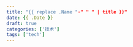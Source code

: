 ```yaml
---
title: "{{ replace .Name "-" " " | title }}"
date: {{ .Date }}
draft: true
categories: ['技术']
tags: ['tech']
---
```


